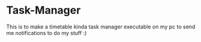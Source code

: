 # Task-Manager

This is to make a timetable kinda task manager executable on my pc to send me notifications to do my stuff :)
